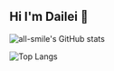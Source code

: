 ## Hi I'm Dailei 👋

<!--
**dleei/dleei** is a ✨ _special_ ✨ repository because its `README.md` (this file) appears on your GitHub profile.

Here are some ideas to get you started:

- 🔭 I’m currently working on ...
- 🌱 I’m currently learning ...
- 👯 I’m looking to collaborate on ...
- 🤔 I’m looking for help with ...
- 💬 Ask me about ...
- 📫 How to reach me: ...
- 😄 Pronouns: ...
- ⚡ Fun fact: ...
-->
![all-smile's GitHub stats](https://github-readme-stats.vercel.app/api?username=dleei&show_icons=true&theme=transparent)

![Top Langs](https://github-readme-stats.vercel.app/api/top-langs/?username=dleei&layout=compact&theme=transparent)



